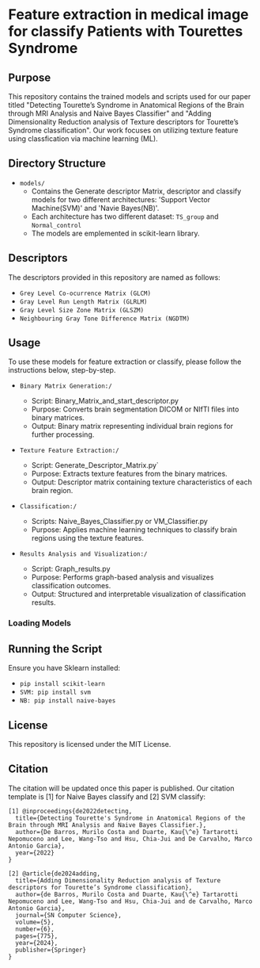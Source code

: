 # Feature extraction in medical image for classify Patients with Tourettes Syndrome

## Purpose
This repository contains the trained models and scripts used for our paper titled "Detecting Tourette’s Syndrome in Anatomical Regions of the Brain through MRI Analysis and Naive Bayes Classifier" and "Adding Dimensionality Reduction analysis of Texture descriptors for Tourette’s Syndrome classification". Our work focuses on utilizing texture feature using classfication via machine learning (ML).

## Directory Structure
- `models/`
  - Contains the Generate descriptor Matrix, descriptor and classify models for two different architectures: 'Support Vector Machine(SVM)' and 'Navie Bayes(NB)'.
  - Each architecture has two different dataset: `TS_group` and `Normal_control`
  - The models are emplemented in scikit-learn library.

## Descriptors
The descriptors provided in this repository are named as follows:
- `Grey Level Co-ocurrence Matrix (GLCM)`
- `Gray Level Run Length Matrix (GLRLM)`
- `Gray Level Size Zone Matrix (GLSZM)`
- `Neighbouring Gray Tone Difference Matrix (NGDTM)`

## Usage
To use these models for feature extraction or classify, please follow the instructions below, step-by-step.

- `Binary Matrix Generation:/`
  -  Script: Binary_Matrix_and_start_descriptor.py
  -  Purpose: Converts brain segmentation DICOM or NIfTI files into binary matrices.
  -  Output: Binary matrix representing individual brain regions for further processing.

- `Texture Feature Extraction:/`
  -  Script: Generate_Descriptor_Matrix.py`
  -  Purpose: Extracts texture features from the binary matrices.
  -  Output: Descriptor matrix containing texture characteristics of each brain region.

- `Classification:/`
  -  Scripts: Naive_Bayes_Classifier.py or VM_Classifier.py
  -  Purpose: Applies machine learning techniques to classify brain regions using the texture features.

- `Results Analysis and Visualization:/`
  -  Script: Graph_results.py
  -  Purpose: Performs graph-based analysis and visualizes classification outcomes.
  -  Output: Structured and interpretable visualization of classification results.

### Loading Models

## Running the Script
Ensure you have Sklearn installed: 
- `pip install scikit-learn`
- `SVM: pip install svm`
- `NB: pip install naive-bayes`

## License

This repository is licensed under the MIT License.

## Citation

The citation will be updated once this paper is published. Our citation template is [1] for Naive Bayes classify and [2] SVM classify:

```vbnet
[1] @inproceedings{de2022detecting,
  title={Detecting Tourette's Syndrome in Anatomical Regions of the Brain through MRI Analysis and Naive Bayes Classifier.},
  author={De Barros, Murilo Costa and Duarte, Kau{\^e} Tartarotti Nepomuceno and Lee, Wang-Tso and Hsu, Chia-Jui and De Carvalho, Marco Antonio Garcia},
  year={2022}
}

[2] @article{de2024adding,
  title={Adding Dimensionality Reduction analysis of Texture descriptors for Tourette’s Syndrome classification},
  author={de Barros, Murilo Costa and Duarte, Kau{\^e} Tartarotti Nepomuceno and Lee, Wang-Tso and Hsu, Chia-Jui and de Carvalho, Marco Antonio Garcia},
  journal={SN Computer Science},
  volume={5},
  number={6},
  pages={775},
  year={2024},
  publisher={Springer}
}
```
